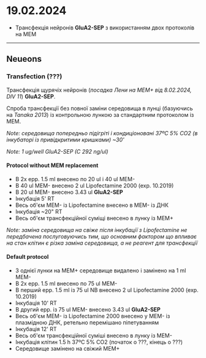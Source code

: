 19.02.2024
=========
- Трансфекція нейронів  __GluA2-SEP__ з використанням двох протоколів на MEM

---

## Neueons
### Transfection (???)
Трансфекція щурячіх нейронів (_посадка Лени на MEM+ від 8.02.2024, DIV 11_)  __GluA2-SEP__.

Cпроба трансфекції без повної заміни середовища в лунці (базуючись на _Tanaka 2013_) із контрольною лункою за стандартним протоколом із MEM.

_Note: середовища попередньо підігріті і кондиціоновані 37ºC 5% CO2 (в інкубаторі із привідкритими кришками) ~30'_

_Note: 1 ug/well GluA2-SEP (C 292 ng/ul)_

#### Protocol without MEM replacement
- В 2x epp. 1.5 ml внесено по 20 ul і 40 ul MEM-
- В 40 ul MEM- внесено 2 ul Lipofectamine 2000 (exp. 10.2019)
- В 20 ul MEM- внесено 3.43 ul __GluA2-SEP__  
- Інкубація 5' RT
- Весь об'єм MEM- із Lipofectamine внесено в MEM- із ДНК
- Інкубація ~20" RT 
- Весь об'єм трансфекційної суміщі внесено в лунку із MEM+

_Note: заміна середовища на свіже після інкубації з Lipofectamine не передбачена послуговуючись тим, що основним фактором що впливає на стан клітин є різка заміна середовища, а не реагент для трансфекції_

#### Default protocol
- З однієї лунки на MEM+  середовище видалено і замінено на 1 ml MEM-
- В 2x epp. 1.5 ml внесено по 75 ul MEM-
- В перший epp. 1.5 ml із 75 ul NB внесено 2 ul Lipofectamine 2000 (exp. 10.2019)
- Інкубація 10' RT
- В другий epp. із 75 ul MEM-  внесено 3.43 ul __GluA2-SEP__
- Весь об'єм MEM- із Lipofectamine 2000 внесено у MEM- із плазмідною ДНК, ретельно перемішано піпетуванням
- Інкубація 12' RT
- Весь об'єм трансфекційної суміші внесено в лунку із MEM-
- Інкубація клітин 1.5 h 37ºC 5% CO2 (початок о ???, кінець о ???)
- Середовище замінено на свіжий MEM+ 